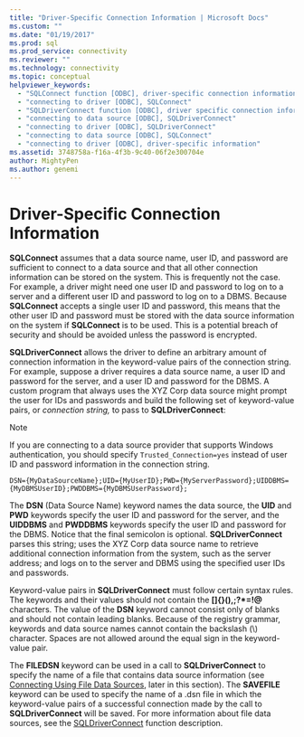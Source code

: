```yaml
---
title: "Driver-Specific Connection Information | Microsoft Docs"
ms.custom: ""
ms.date: "01/19/2017"
ms.prod: sql
ms.prod_service: connectivity
ms.reviewer: ""
ms.technology: connectivity
ms.topic: conceptual
helpviewer_keywords: 
  - "SQLConnect function [ODBC], driver-specific connection information"
  - "connecting to driver [ODBC], SQLConnect"
  - "SQLDriverConnect function [ODBC], driver specific connection information"
  - "connecting to data source [ODBC], SQLDriverConnect"
  - "connecting to driver [ODBC], SQLDriverConnect"
  - "connecting to data source [ODBC], SQLConnect"
  - "connecting to driver [ODBC], driver-specific information"
ms.assetid: 3748758a-f16a-4f3b-9c40-06f2e300704e
author: MightyPen
ms.author: genemi
---
```

# Driver-Specific Connection Information
**SQLConnect** assumes that a data source name, user ID, and password are sufficient to connect to a data source and that all other connection information can be stored on the system. This is frequently not the case. For example, a driver might need one user ID and password to log on to a server and a different user ID and password to log on to a DBMS. Because **SQLConnect** accepts a single user ID and password, this means that the other user ID and password must be stored with the data source information on the system if **SQLConnect** is to be used. This is a potential breach of security and should be avoided unless the password is encrypted.  
  
 **SQLDriverConnect** allows the driver to define an arbitrary amount of connection information in the keyword-value pairs of the connection string. For example, suppose a driver requires a data source name, a user ID and password for the server, and a user ID and password for the DBMS. A custom program that always uses the XYZ Corp data source might prompt the user for IDs and passwords and build the following set of keyword-value pairs, or *connection string,* to pass to **SQLDriverConnect**:  
  
> [!NOTE]  
>  If you are connecting to a data source provider that supports Windows authentication, you should specify `Trusted_Connection=yes` instead of user ID and password information in the connection string.  
  
```  
DSN={MyDataSourceName};UID={MyUserID};PWD={MyServerPassword};UIDDBMS={MyDBMSUserID};PWDDBMS={MyDBMSUserPassword};  
```  
  
 The **DSN** (Data Source Name) keyword names the data source, the **UID** and **PWD** keywords specify the user ID and password for the server, and the **UIDDBMS** and **PWDDBMS** keywords specify the user ID and password for the DBMS. Notice that the final semicolon is optional. **SQLDriverConnect** parses this string; uses the XYZ Corp data source name to retrieve additional connection information from the system, such as the server address; and logs on to the server and DBMS using the specified user IDs and passwords.  
  
 Keyword-value pairs in **SQLDriverConnect** must follow certain syntax rules. The keywords and their values should not contain the **[]{}(),;?\*=!@** characters. The value of the **DSN** keyword cannot consist only of blanks and should not contain leading blanks. Because of the registry grammar, keywords and data source names cannot contain the backslash (\\) character. Spaces are not allowed around the equal sign in the keyword-value pair.  
  
 The **FILEDSN** keyword can be used in a call to **SQLDriverConnect** to specify the name of a file that contains data source information (see [Connecting Using File Data Sources](../../../odbc/reference/develop-app/connecting-using-file-data-sources.md), later in this section). The **SAVEFILE** keyword can be used to specify the name of a .dsn file in which the keyword-value pairs of a successful connection made by the call to **SQLDriverConnect** will be saved. For more information about file data sources, see the [SQLDriverConnect](../../../odbc/reference/syntax/sqldriverconnect-function.md) function description.

